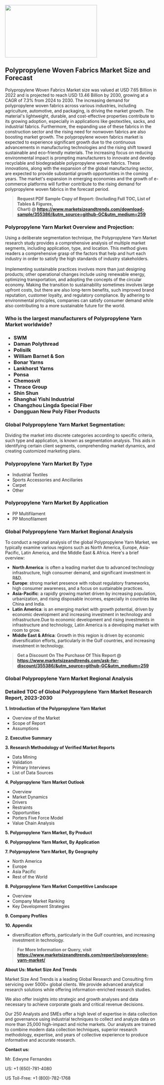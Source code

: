 <p><img class="alignnone size-medium wp-image-20088" src="https://ffe5etoiles.com/wp-content/uploads/2024/12/MST1-300x171.png" alt="" width="300" height="171" /></p><h2>Polypropylene Woven Fabrics Market Size and Forecast</h2><p>Polypropylene Woven Fabrics Market size was valued at USD 7.65 Billion in 2022 and is projected to reach USD 13.46 Billion by 2030, growing at a CAGR of 7.3% from 2024 to 2030. The increasing demand for polypropylene woven fabrics across various industries, including agriculture, automotive, and packaging, is driving the market growth. The material's lightweight, durable, and cost-effective properties contribute to its growing adoption, especially in applications like geotextiles, sacks, and industrial fabrics. Furthermore, the expanding use of these fabrics in the construction sector and the rising need for nonwoven fabrics are also boosting market growth. The polypropylene woven fabrics market is expected to experience significant growth due to the continuous advancements in manufacturing technologies and the rising shift toward sustainable and eco-friendly materials. The increasing focus on reducing environmental impact is prompting manufacturers to innovate and develop recyclable and biodegradable polypropylene woven fabrics. These innovations, along with the expansion of the global manufacturing sector, are expected to provide substantial growth opportunities in the coming years. The market's expansion in emerging economies and the growth of e-commerce platforms will further contribute to the rising demand for polypropylene woven fabrics in the forecast period.</p></p><blockquote id="" class=""><strong>Request PDF Sample Copy of Report: (Including Full TOC, List of Tables &amp; Figures, Chart)&nbsp;@&nbsp;<strong><a href="https://www.marketsizeandtrends.com/download-sample/355386/&utm_source=github-GC&utm_medium=259" target="_blank">https://www.marketsizeandtrends.com/download-sample/355386/&utm_source=github-GC&utm_medium=259</a></strong></strong></blockquote><h3 id="" class="">Polypropylene Yarn Market&nbsp;Overview and Projection:</h3><p id="" class="">Using a deliberate segmentation technique, the Polypropylene Yarn Market research study provides a comprehensive analysis of multiple market segments, including application, type, and location. This method gives readers a comprehensive grasp of the factors that help and hurt each industry in order to satisfy the high standards of industry stakeholders. <br /> <br />Implementing sustainable practices involves more than just designing products; other operational changes include using renewable energy, optimizing transportation, and adopting the concepts of the circular economy. Making the transition to sustainability sometimes involves large upfront costs, but there are also long-term benefits, such improved brand reputation, customer loyalty, and regulatory compliance. By adhering to environmental principles, companies can satisfy consumer demand while also contributing to a more sustainable future for the world.</p><h3 id="" class="">Who is the largest manufacturers of&nbsp;Polypropylene Yarn Market worldwide?</h3><h3 class=""><p><ul><li>SWM </li><li> Daman Polythread </li><li> Polisilk </li><li> William Barnet & Son </li><li> Bonar Yarns </li><li> Lankhorst Yarns </li><li> Ponsa </li><li> Chemosvit </li><li> Thrace Group </li><li> Shin Shun </li><li> Shanghai Yishi Industrial </li><li> Changzhou Lingda Special Fiber </li><li> Dongguan New Poly Fiber Products</li></ul></p></h3><h3 id="" class="">Global&nbsp;Polypropylene Yarn Market Segmentation:</h3><p id="" class="">Dividing the market into discrete categories according to specific criteria, such type and application, is known as segmentation analysis. This aids in identifying certain client segments, comprehending market dynamics, and creating customized marketing plans.</p><h3 id="" class="">Polypropylene Yarn Market&nbsp;By Type</h3><p><p><ul><li>Industrial Textiles</li><li> Sports Accessories and Ancillaries</li><li> Carpet</li><li> Other</p></li></ul></p></p><h3 id="" class="">Polypropylene Yarn Market&nbsp;By Application</h3><p class=""><p><ul><li>PP Multifilament</li><li> PP Monofilament</li></ul></p></p><h3 id="" class="">Global Polypropylene Yarn Market Regional Analysis</h3><p id="" class="">To conduct a regional analysis of the global Polypropylene Yarn Market, we typically examine various regions such as North America, Europe, Asia-Pacific, Latin America, and the Middle East &amp; Africa. Here's a brief overview:</p><ul><li><strong>North America</strong>: is often a leading market due to advanced technology infrastructure, high consumer demand, and significant investment in R&amp;D.</li><li><strong>Europe</strong>: strong market presence with robust regulatory frameworks, high consumer awareness, and a focus on sustainable practices.</li><li><strong>Asia-Pacific</strong>: a rapidly growing market driven by increasing population, urbanization, and rising disposable incomes, especially in countries like China and India.</li><li><strong>Latin America</strong>: is an emerging market with growth potential, driven by economic development and increasing investment in technology and infrastructure.Due to economic development and rising investments in infrastructure and technology, Latin America is a developing market with room to grow.</li><li><strong>Middle East &amp; Africa</strong>: Growth in this region is driven by economic diversification efforts, particularly in the Gulf countries, and increasing investment in technology.</li></ul><blockquote id="" class=""><strong>Get a Discount On The Purchase Of This Report @ <strong><a href="https://www.marketsizeandtrends.com/ask-for-discount/355386/&utm_source=github-GC&utm_medium=259" target="_blank">https://www.marketsizeandtrends.com/ask-for-discount/355386/&utm_source=github-GC&utm_medium=259</a></strong></strong></blockquote><h3 id="" class="">Global Polypropylene Yarn Market Regional Analysis</h3><h3 id="" class="">Detailed TOC of Global Polypropylene Yarn Market Research Report, 2023-2030</h3><p id="" class=""><strong>1. Introduction of the Polypropylene Yarn Market</strong></p><ul><li>Overview of the Market</li><li>Scope of Report</li><li>Assumptions</li></ul><p id="" class=""><strong>2. Executive Summary</strong></p><p id="" class=""><strong>3. Research Methodology of Verified Market Reports</strong></p><ul><li>Data Mining</li><li>Validation</li><li>Primary Interviews</li><li>List of Data Sources</li></ul><p id="" class=""><strong>4. Polypropylene Yarn Market Outlook</strong></p><ul><li>Overview</li><li>Market Dynamics</li><li>Drivers</li><li>Restraints</li><li>Opportunities</li><li>Porters Five Force Model</li><li>Value Chain Analysis</li></ul><p id="" class=""><strong>5. Polypropylene Yarn Market, By Product</strong></p><p id="" class=""><strong>6. Polypropylene Yarn Market, By Application</strong></p><p id="" class=""><strong>7. Polypropylene Yarn Market, By Geography</strong></p><ul><li>North America</li><li>Europe</li><li>Asia Pacific</li><li>Rest of the World</li></ul><p id="" class=""><strong>8. Polypropylene Yarn Market Competitive Landscape</strong></p><ul><li>Overview</li><li>Company Market Ranking</li><li>Key Development Strategies</li></ul><p id="" class=""><strong>9. Company Profiles</strong></p><p id="" class=""><strong>10. Appendix</strong></p><ul><li>diversification efforts, particularly in the Gulf countries, and increasing investment in technology.</li></ul><blockquote id="" class=""><strong>For More Information or Query, visit <strong><strong><a href="https://www.marketsizeandtrends.com/report/polypropylene-yarn-market/" target="_blank">https://www.marketsizeandtrends.com/report/polypropylene-yarn-market/</a></strong></strong></strong></blockquote><p id="" class=""><strong>About Us: Market Size And Trends</strong></p><p id="" class="">Market Size And Trends is a leading Global Research and Consulting firm servicing over 5000+ global clients. We provide advanced analytical research solutions while offering information-enriched research studies.</p><p id="" class="">We also offer insights into strategic and growth analyses and data necessary to achieve corporate goals and critical revenue decisions.</p><p id="" class="">Our 250 Analysts and SMEs offer a high level of expertise in data collection and governance using industrial techniques to collect and analyze data on more than 25,000 high-impact and niche markets. Our analysts are trained to combine modern data collection techniques, superior research methodology, expertise, and years of collective experience to produce informative and accurate research.</p><p id="" class=""><strong>Contact us:</strong></p><p id="" class="">Mr. Edwyne Fernandes</p><p id="" class="">US: +1 (650)-781-4080</p><p id="" class="">US Toll-Free: +1 (800)-782-1768</p>
